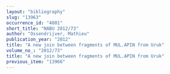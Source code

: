 ```yaml
---
layout: "bibliography"
slug: "13963"
occurrence_id: "4001"
short_title: "NABU 2012/73"
author: "Ossendrijver, Mathieu"
publication_year: "2012"
title: "A new join between fragments of MUL.APIN from Uruk"
volume_no_: "2012/73"
title: "A new join between fragments of MUL.APIN from Uruk"
previous_item: "13966"
---
```

